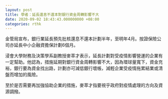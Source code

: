```yaml
---
layout: post
title: 學者：延長還息不還本對銀行資金周轉影響不大
date: 2020-09-02 18:43:43.000000000 +08:00
categories: rthk
---
```


金管局宣布，銀行業延長預先批核還息不還本計劃半年，至明年4月。按證保險公司亦延長中小企融資擔保計劃6個月。

浸會大學財務及決策學系副教授麥萃才表示，延長計劃對受疫情影響營運的企業有一定幫助。他認為，措施延期對銀行資金周轉影響不大，因為環球量寬下，資金充裕，銀行要為資金找出路，計劃亦可減低銀行壞帳，減輕企業受疫情拖累結業或清盤而增加的風險。

至於是否需要再加強協助企業的措施，麥萃才指要視乎政府對疫情處理的方向及資源調撥。
